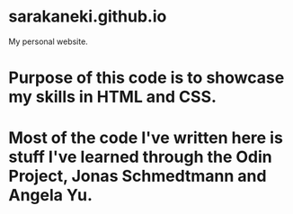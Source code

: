 # sarakaneki.github.io

My personal website.

# Purpose of this code is to showcase my skills in HTML and CSS.

# Most of the code I've written here is stuff I've learned through the Odin Project, Jonas Schmedtmann and Angela Yu.
